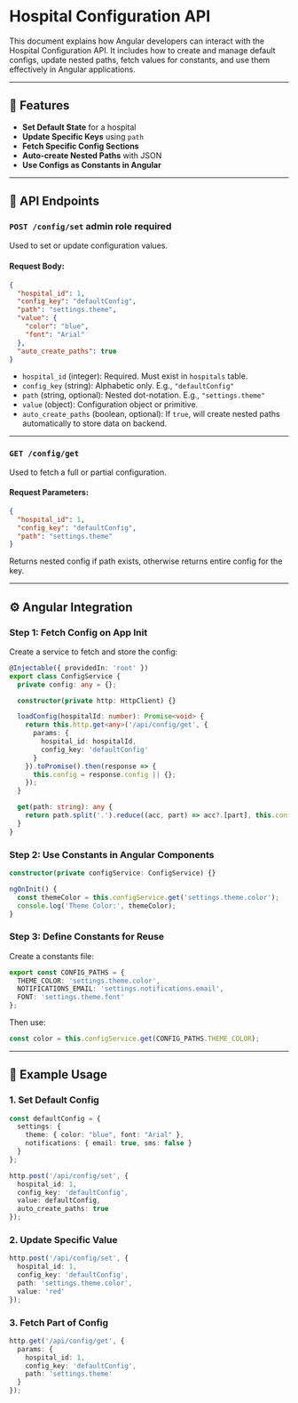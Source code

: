
# Hospital Configuration API 

This document explains how Angular developers can interact with the Hospital Configuration API. It includes how to create and manage default configs, update nested paths, fetch values for constants, and use them effectively in Angular applications.

---

## 🚀 Features

- **Set Default State** for a hospital
- **Update Specific Keys** using `path`
- **Fetch Specific Config Sections**
- **Auto-create Nested Paths** with JSON
- **Use Configs as Constants in Angular**

---

## 🧩 API Endpoints

### `POST /config/set` admin role required

Used to set or update configuration values.

#### Request Body:
```json
{
  "hospital_id": 1,
  "config_key": "defaultConfig",
  "path": "settings.theme",
  "value": {
    "color": "blue",
    "font": "Arial"
  },
  "auto_create_paths": true
}
````

* `hospital_id` (integer): Required. Must exist in `hospitals` table.
* `config_key` (string): Alphabetic only. E.g., `"defaultConfig"`
* `path` (string, optional): Nested dot-notation. E.g., `"settings.theme"`
* `value` (object): Configuration object or primitive.
* `auto_create_paths` (boolean, optional): If `true`, will create nested paths automatically to store data on backend.

---

### `GET /config/get`

Used to fetch a full or partial configuration.

#### Request Parameters:

```json
{
  "hospital_id": 1,
  "config_key": "defaultConfig",
  "path": "settings.theme"
}
```

Returns nested config if path exists, otherwise returns entire config for the key.

---


## ⚙️ Angular Integration

### Step 1: Fetch Config on App Init

Create a service to fetch and store the config:

```ts
@Injectable({ providedIn: 'root' })
export class ConfigService {
  private config: any = {};

  constructor(private http: HttpClient) {}

  loadConfig(hospitalId: number): Promise<void> {
    return this.http.get<any>('/api/config/get', {
      params: {
        hospital_id: hospitalId,
        config_key: 'defaultConfig'
      }
    }).toPromise().then(response => {
      this.config = response.config || {};
    });
  }

  get(path: string): any {
    return path.split('.').reduce((acc, part) => acc?.[part], this.config);
  }
}
```

### Step 2: Use Constants in Angular Components

```ts
constructor(private configService: ConfigService) {}

ngOnInit() {
  const themeColor = this.configService.get('settings.theme.color');
  console.log('Theme Color:', themeColor);
}
```

### Step 3: Define Constants for Reuse

Create a constants file:

```ts
export const CONFIG_PATHS = {
  THEME_COLOR: 'settings.theme.color',
  NOTIFICATIONS_EMAIL: 'settings.notifications.email',
  FONT: 'settings.theme.font'
};
```

Then use:

```ts
const color = this.configService.get(CONFIG_PATHS.THEME_COLOR);
```

---

## 🌱 Example Usage

### 1. **Set Default Config**

```ts
const defaultConfig = {
  settings: {
    theme: { color: "blue", font: "Arial" },
    notifications: { email: true, sms: false }
  }
};

http.post('/api/config/set', {
  hospital_id: 1,
  config_key: 'defaultConfig',
  value: defaultConfig,
  auto_create_paths: true
});
```

### 2. **Update Specific Value**

```ts
http.post('/api/config/set', {
  hospital_id: 1,
  config_key: 'defaultConfig',
  path: 'settings.theme.color',
  value: 'red'
});
```

### 3. **Fetch Part of Config**

```ts
http.get('/api/config/get', {
  params: {
    hospital_id: 1,
    config_key: 'defaultConfig',
    path: 'settings.theme'
  }
});
```
